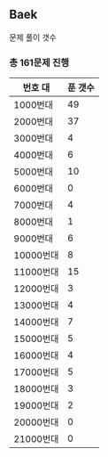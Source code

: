 ## Baek

문제 풀이 갯수

### 총 161문제 진행

번호 대 | 푼 갯수
--------- | -------
1000번대 | 49
2000번대 | 37
3000번대 | 4
4000번대 | 6
5000번대 | 10
6000번대 | 0
7000번대 | 4
8000번대 | 1
9000번대 | 6
10000번대 | 8
11000번대 | 15
12000번대 | 3
13000번대 | 4
14000번대 | 7
15000번대 | 5
16000번대 | 4
17000번대 | 5
18000번대 | 3
19000번대 | 2
20000번대 | 0
21000번대 | 0

